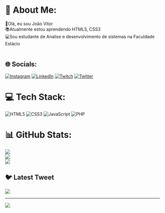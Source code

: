# 💫 About Me:
👋Olá, eu sou João Vitor<br>📚Atualmente estou aprendendo HTML5, CSS3<br>💻Sou estudante de Analise e desenvolvimento de sistemas na Faculdade Estácio<br><br>


## 🌐 Socials:
[![Instagram](https://img.shields.io/badge/Instagram-%23E4405F.svg?logo=Instagram&logoColor=white)](https://www.instagram.com/vitorsn19/) [![LinkedIn](https://img.shields.io/badge/LinkedIn-%230077B5.svg?logo=linkedin&logoColor=white)](https://linkedin.com/in/https://www.linkedin.com/in/jotav19/) [![Twitch](https://img.shields.io/badge/Twitch-%239146FF.svg?logo=Twitch&logoColor=white)](https://twitch.tv/https://www.twitch.tv/jotavs027) [![Twitter](https://img.shields.io/badge/Twitter-%231DA1F2.svg?logo=Twitter&logoColor=white)](https://twitter.com/https://twitter.com/jvitorsn19) 

# 💻 Tech Stack:
![HTML5](https://img.shields.io/badge/html5-%23E34F26.svg?style=for-the-badge&logo=html5&logoColor=white) ![CSS3](https://img.shields.io/badge/css3-%231572B6.svg?style=for-the-badge&logo=css3&logoColor=white) ![JavaScript](https://img.shields.io/badge/javascript-%23323330.svg?style=for-the-badge&logo=javascript&logoColor=%23F7DF1E) ![PHP](https://img.shields.io/badge/php-%23777BB4.svg?style=for-the-badge&logo=php&logoColor=white)
# 📊 GitHub Stats:
![](https://github-readme-stats.vercel.app/api?username=Jotasn19&theme=great-gatsby&hide_border=true&include_all_commits=false&count_private=false)<br/>
![](https://github-readme-streak-stats.herokuapp.com/?user=Jotasn19&theme=great-gatsby&hide_border=true)<br/>
![](https://github-readme-stats.vercel.app/api/top-langs/?username=Jotasn19&theme=great-gatsby&hide_border=true&include_all_commits=false&count_private=false&layout=compact)

## 🐦 Latest Tweet
[![](https://gtce.itsvg.in/api?username=https://twitter.com/jvitorsn19)](https://github.com/VishwaGauravIn/github-twitter-card-embed)

---
[![](https://visitcount.itsvg.in/api?id=Jotasn19&icon=0&color=0)](https://visitcount.itsvg.in)

<!-- Proudly created with GPRM ( https://gprm.itsvg.in ) -->
